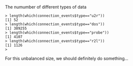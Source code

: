 The numumber of different types of data
```
> length(which(connection_events$type=="u2r"))
[1] 52
> length(which(connection_events$type=="dos"))
[1] 389255
> length(which(connection_events$type=="probe"))
[1] 4107
> length(which(connection_events$type=="r2l"))
[1] 1126
> 
```

For this unbalanced size, we should definitely do something...
